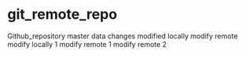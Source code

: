 # git_remote_repo
Github_repository
master data changes
modified locally
modify remote
modify locally 1
modify remote 1
modify remote 2

